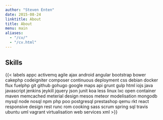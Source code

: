 ```yaml
---
author: "Steven Enten"
date: 2015-08-24
linktitle: About
title: About
menu: main
aliases:
  - "/cv/"
  - "/cv.html"
---
```


## Skills

{{< labels appc activemq agile ajax android angular bootstrap bower cakephp codeigniter composer continuous deployment css debian docker flux fuelphp git github gohugo google maps api grunt gulp html iojs java javascript jenkins jeykill jquery json junit koa less linux lxc open container maven memcached meterial design mesos meteor modelisation mongodb mysql node nosql npm php poo postgresql prestashop qemu rkt react responsive design rest runc rom cooking sass scrum spring sql travis ubuntu uml vagrant virtualisation web services xml >}}
